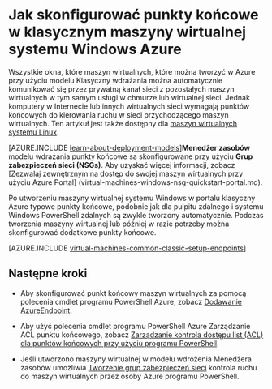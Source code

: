 <properties
    pageTitle="Konfigurowanie punkty końcowe w klasycznym maszyn wirtualnych systemu Windows | Microsoft Azure"
    description="Dowiedz się, jak skonfigurować punkty końcowe dla maszyn wirtualnych systemu Windows w portalu klasyczny Azure umożliwia komunikowanie się z maszyny wirtualnej systemu Windows w Azure."
    services="virtual-machines-windows"
    documentationCenter=""
    authors="cynthn"
    manager="timlt"
    editor=""
    tags="azure-service-management"/>

<tags
    ms.service="virtual-machines-windows"
    ms.workload="infrastructure-services"
    ms.tgt_pltfrm="vm-windows"
    ms.devlang="na"
    ms.topic="article"
    ms.date="09/27/2016"
    ms.author="cynthn"/>

# <a name="how-to-set-up-endpoints-on-a-classic-windows-virtual-machine-in-azure"></a>Jak skonfigurować punkty końcowe w klasycznym maszyny wirtualnej systemu Windows Azure


Wszystkie okna, które maszyn wirtualnych, które można tworzyć w Azure przy użyciu modelu Klasyczny wdrażania można automatycznie komunikować się przez prywatną kanał sieci z pozostałych maszyn wirtualnych w tym samym usługi w chmurze lub wirtualnej sieci. Jednak komputery w Internecie lub innych wirtualnych sieci wymagają punktów końcowych do kierowania ruchu w sieci przychodzącego maszyn wirtualnych. Ten artykuł jest także dostępny dla [maszyn wirtualnych systemu Linux](virtual-machines-linux-classic-setup-endpoints.md).

[AZURE.INCLUDE [learn-about-deployment-models](../../includes/learn-about-deployment-models-classic-include.md)]**Menedżer zasobów** modelu wdrażania punkty końcowe są skonfigurowane przy użyciu **Grup zabezpieczeń sieci (NSGs)**. Aby uzyskać więcej informacji, zobacz [Zezwalaj zewnętrznym na dostęp do swojej maszyn wirtualnych przy użyciu Azure Portal] (virtual-machines-windows-nsg-quickstart-portal.md).

Po utworzeniu maszyny wirtualnej systemu Windows w portalu klasyczny Azure typowe punkty końcowe, podobnie jak dla pulpitu zdalnego i systemu Windows PowerShell zdalnych są zwykle tworzony automatycznie. Podczas tworzenia maszyny wirtualnej lub później w razie potrzeby można skonfigurować dodatkowe punkty końcowe.



[AZURE.INCLUDE [virtual-machines-common-classic-setup-endpoints](../../includes/virtual-machines-common-classic-setup-endpoints.md)]

## <a name="next-steps"></a>Następne kroki

* Aby skonfigurować punkt końcowy maszyn wirtualnych za pomocą polecenia cmdlet programu PowerShell Azure, zobacz [Dodawanie AzureEndpoint](https://msdn.microsoft.com/library/azure/dn495300.aspx).

* Aby użyć polecenia cmdlet programu PowerShell Azure Zarządzanie ACL punktu końcowego, zobacz [Zarządzanie kontrola dostępu list (ACL) dla punktów końcowych przy użyciu programu PowerShell](../virtual-network/virtual-networks-acl-powershell.md).

* Jeśli utworzono maszyny wirtualnej w modelu wdrożenia Menedżera zasobów umożliwia [Tworzenie grup zabezpieczeń sieci](../virtual-network/virtual-networks-create-nsg-arm-ps.md) kontrola ruchu do maszyn wirtualnych przez osoby Azure programu PowerShell.
